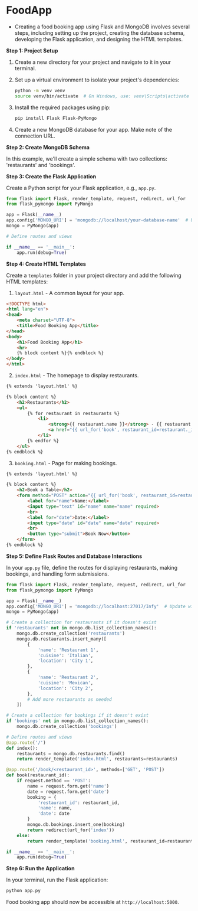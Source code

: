 
# FoodApp
* Creating a food booking app using Flask and MongoDB involves several steps, including setting up the project, creating the database schema, developing the Flask application, and designing the HTML templates. 

**Step 1: Project Setup**

1. Create a new directory for your project and navigate to it in your terminal.

2. Set up a virtual environment to isolate your project's dependencies:

   ```bash
   python -m venv venv
   source venv/bin/activate  # On Windows, use: venv\Scripts\activate
   ```

3. Install the required packages using pip:

   ```bash
   pip install Flask Flask-PyMongo
   ```

4. Create a new MongoDB database for your app. Make note of the connection URL.

**Step 2: Create MongoDB Schema**

In this example, we'll create a simple schema with two collections: 'restaurants' and 'bookings'.

**Step 3: Create the Flask Application**

Create a Python script for your Flask application, e.g., `app.py`.

```python
from flask import Flask, render_template, request, redirect, url_for
from flask_pymongo import PyMongo

app = Flask(__name__)
app.config['MONGO_URI'] = 'mongodb://localhost/your-database-name'  # Update with your MongoDB URI
mongo = PyMongo(app)

# Define routes and views

if __name__ == '__main__':
    app.run(debug=True)
```

**Step 4: Create HTML Templates**

Create a `templates` folder in your project directory and add the following HTML templates:

1. `layout.html` - A common layout for your app.

```html
<!DOCTYPE html>
<html lang="en">
<head>
    <meta charset="UTF-8">
    <title>Food Booking App</title>
</head>
<body>
    <h1>Food Booking App</h1>
    <hr>
    {% block content %}{% endblock %}
</body>
</html>
```

2. `index.html` - The homepage to display restaurants.

```html
{% extends 'layout.html' %}

{% block content %}
    <h2>Restaurants</h2>
    <ul>
        {% for restaurant in restaurants %}
            <li>
                <strong>{{ restaurant.name }}</strong> - {{ restaurant.cuisine }}
                <a href="{{ url_for('book', restaurant_id=restaurant._id) }}">Book</a>
            </li>
        {% endfor %}
    </ul>
{% endblock %}
```

3. `booking.html` - Page for making bookings.

```html
{% extends 'layout.html' %}

{% block content %}
    <h2>Book a Table</h2>
    <form method="POST" action="{{ url_for('book', restaurant_id=restaurant_id) }}">
        <label for="name">Name:</label>
        <input type="text" id="name" name="name" required>
        <br>
        <label for="date">Date:</label>
        <input type="date" id="date" name="date" required>
        <br>
        <button type="submit">Book Now</button>
    </form>
{% endblock %}
```

**Step 5: Define Flask Routes and Database Interactions**

In your `app.py` file, define the routes for displaying restaurants, making bookings, and handling form submissions.

```python
from flask import Flask, render_template, request, redirect, url_for
from flask_pymongo import PyMongo

app = Flask(__name__)
app.config['MONGO_URI'] = 'mongodb://localhost:27017/Infy'  # Update with your MongoDB URI
mongo = PyMongo(app)

# Create a collection for restaurants if it doesn't exist
if 'restaurants' not in mongo.db.list_collection_names():
    mongo.db.create_collection('restaurants')
    mongo.db.restaurants.insert_many([
        {
            'name': 'Restaurant 1',
            'cuisine': 'Italian',
            'location': 'City 1',
        },
        {
            'name': 'Restaurant 2',
            'cuisine': 'Mexican',
            'location': 'City 2',
        },
        # Add more restaurants as needed
    ])

# Create a collection for bookings if it doesn't exist
if 'bookings' not in mongo.db.list_collection_names():
    mongo.db.create_collection('bookings')

# Define routes and views
@app.route('/')
def index():
    restaurants = mongo.db.restaurants.find()
    return render_template('index.html', restaurants=restaurants)

@app.route('/book/<restaurant_id>', methods=['GET', 'POST'])
def book(restaurant_id):
    if request.method == 'POST':
        name = request.form.get('name')
        date = request.form.get('date')
        booking = {
            'restaurant_id': restaurant_id,
            'name': name,
            'date': date
        }
        mongo.db.bookings.insert_one(booking)
        return redirect(url_for('index'))
    else:
        return render_template('booking.html', restaurant_id=restaurant_id)

if __name__ == '__main__':
    app.run(debug=True)

```

**Step 6: Run the Application**

In your terminal, run the Flask application:

```bash
python app.py
```

Food booking app should now be accessible at `http://localhost:5000`.
